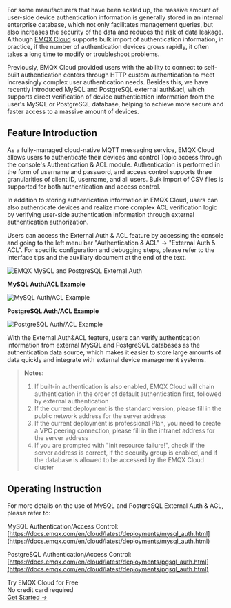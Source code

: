 For some manufacturers that have been scaled up, the massive amount of user-side device authentication information is generally stored in an internal enterprise database, which not only facilitates management queries, but also increases the security of the data and reduces the risk of data leakage. Although [EMQX Cloud](https://www.emqx.com/en/cloud) supports bulk import of authentication information, in practice, if the number of authentication devices grows rapidly, it often takes a long time to modify or troubleshoot problems.

Previously, EMQX Cloud provided users with the ability to connect to self-built authentication centers through HTTP custom authentication to meet increasingly complex user authentication needs. Besides this, we have recently introduced MySQL and PostgreSQL external auth&acl, which supports direct verification of device authentication information from the user's MySQL or PostgreSQL database, helping to achieve more secure and faster access to a massive amount of devices.

## Feature Introduction

As a fully-managed cloud-native MQTT messaging service, EMQX Cloud allows users to authenticate their devices and control Topic access through the console's Authentication & ACL module. Authentication is performed in the form of username and password, and access control supports three granularities of client ID, username, and all users. Bulk import of CSV files is supported for both authentication and access control.

In addition to storing authentication information in EMQX Cloud, users can also authenticate devices and realize more complex ACL verification logic by verifying user-side authentication information through external authentication authorization.

Users can access the External Auth & ACL feature by accessing the console and going to the left menu bar "Authentication & ACL" -> "External Auth & ACL". For specific configuration and debugging steps, please refer to the interface tips and the auxiliary document at the end of the text.

![EMQX MySQL and PostgreSQL External Auth](https://assets.emqx.com/images/4a8f6181345205dba79aa8eafb76c2e0.png)
 

**MySQL Auth/ACL Example**

![MySQL Auth/ACL Example](https://assets.emqx.com/images/826fb4ad56f45a978cf518872dc5d4f8.png) 


**PostgreSQL Auth/ACL Example**

![PostgreSQL Auth/ACL Example](https://assets.emqx.com/images/1a3c90b57253bf6c2dfd575d884de999.png)


With the External Auth&ACL feature, users can verify authentication information from external MySQL and PostgreSQL databases as the authentication data source, which makes it easier to store large amounts of data quickly and integrate with external device management systems.


>**Notes:**
>
>1. If built-in authentication is also enabled, EMQX Cloud will chain authentication in the order of default authentication first, followed by external authentication
>2. If the current deployment is the standard version, please fill in the public network address for the server address
>3. If the current deployment is professional Plan, you need to create a VPC peering connection, please fill in the intranet address for the server address
>4. If you are prompted with "Init resource failure!", check if the server address is correct, if the security group is enabled, and if the database is allowed to be accessed by the EMQX Cloud cluster



## Operating Instruction

For more details on the use of MySQL and PostgreSQL External Auth & ACL, please refer to:

MySQL Authentication/Access Control: [https://docs.emqx.com/en/cloud/latest/deployments/mysql_auth.html](https://docs.emqx.com/en/cloud/latest/deployments/mysql_auth.html) 

PostgreSQL Authentication/Access Control: [https://docs.emqx.com/en/cloud/latest/deployments/pgsql_auth.html](https://docs.emqx.com/en/cloud/latest/deployments/pgsql_auth.html) 


<section class="promotion">
    <div>
        Try EMQX Cloud for Free
        <div class="is-size-14 is-text-normal has-text-weight-normal">No credit card required</div>
    </div>
    <a href="https://accounts.emqx.com/signup?continue=https://cloud-intl.emqx.com/console/deployments/0?oper=new" class="button is-gradient px-5">Get Started →</a>
</section>
